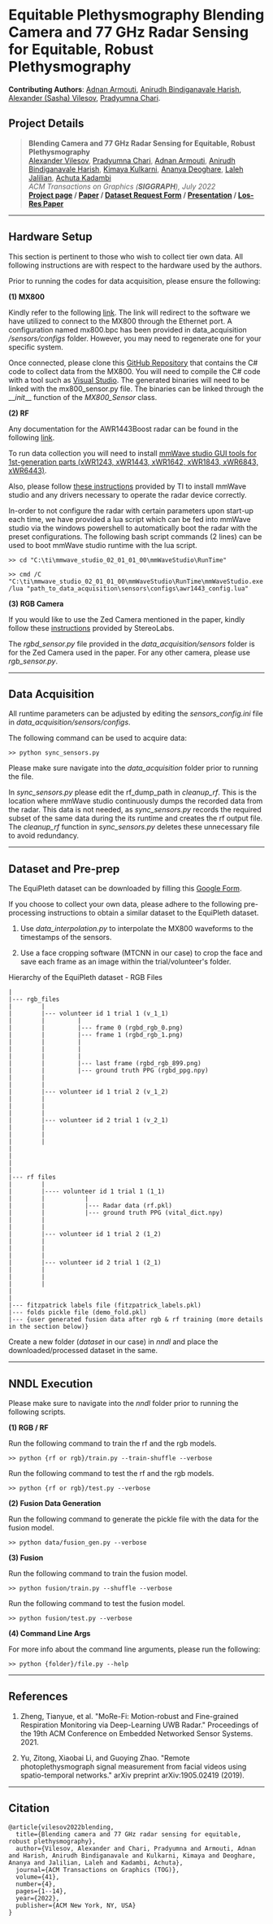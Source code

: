 # Equitable Plethysmography Blending Camera and 77 GHz Radar Sensing for Equitable, Robust Plethysmography

**Contributing Authors**: [Adnan Armouti](https://github.com/adnan-armouti), [Anirudh Bindiganavale Harish](https://github.com/Anirudh0707), [Alexander (Sasha) Vilesov](https://github.com/asvilesov/), [Pradyumna Chari](https://github.com/pradyumnachari/).

## Project Details

> __Blending Camera and 77 GHz Radar Sensing for Equitable, Robust Plethysmography__  
> [Alexander Vilesov](https://asvilesov.github.io/), [Pradyumna Chari](https://pradyumnachari.github.io/), [Adnan Armouti](https://adnan-armouti.github.io/), [Anirudh Bindiganavale Harish](https://anirudh0707.github.io/), [Kimaya Kulkarni](https://kimayak.github.io/), [Ananya Deoghare](https://www.linkedin.com/in/ananya-deepak-deoghare-b60435106/), [Laleh Jalilian](https://www.linkedin.com/in/laleh-jalilian-md-162754115/), [Achuta Kadambi](https://www.ee.ucla.edu/achuta-kadambi/)<br/>
> _ACM Transactions on Graphics (__SIGGRAPH__), July 2022_  
> __[Project page](https://visual.ee.ucla.edu/equi_pleth_camera_rf.htm/)&nbsp;/ [Paper](https://dl.acm.org/doi/10.1145/3528223.3530161)&nbsp;/ [Dataset Request Form](https://docs.google.com/forms/d/e/1FAIpQLSfFqFXyp4-xH2NSx7Hk33FxSUb-MdwmwVCH3C_kUeQshJzn7Q/viewform)&nbsp;/ [Presentation](https://docs.google.com/presentation/d/1arSZlesm3VgBBglVNgi2xmAntTNgeLUfbt1LALtjDXw/edit#slide=id.g1428981a6f5_4_80)&nbsp;/ [Los-Res Paper](https://drive.google.com/file/d/1TSQpXoqkLtEgA3K1bSsQedVTjyQb65sa/view?usp=sharing)__

<hr /> 

## Hardware Setup

This section is pertinent to those who wish to collect tier own data. All following instructions are with respect to the hardware used by the authors.

Prior to running the codes for data acquisition, please ensure the following:

**(1) MX800**

Kindly refer to the following [link](https://compatibility.rockwellautomation.com/Pages/MultiProductFindDownloads.aspx?crumb=112&mode=3&refSoft=1&versions=59657). The link will redirect to the software we have utilized to connect to the MX800 through the Ethernet port. A configuration named mx800.bpc has been provided in data_acquisition _/sensors/configs_ folder. However, you may need to regenerate one for your specific system.

Once connected, please clone this [GitHub Repository](https://github.com/xeonfusion/VSCaptureMP) that contains the C# code to collect data from the MX800. You will need to compile the C# code with a tool such as [Visual Studio](https://visualstudio.microsoft.com/). The generated binaries will need to be linked with the mx800_sensor.py file. The binaries can be linked through the \_\__init_\_\_ function of the _MX800\_Sensor_ class.

**(2) RF**

Any documentation for the AWR1443Boost radar can be found in the following [link](https://www.ti.com/tool/AWR1443BOOST).

To run data collection you will need to install [mmWave studio GUI tools for 1st-generation parts \(xWR1243, xWR1443, xWR1642, xWR1843, xWR6843, xWR6443\)](https://www.ti.com/tool/MMWAVE-STUDIO).

Also, please follow [these instructions](https://dr-download.ti.com/software-development/ide-configuration-compiler-or-debugger/MD-h04ItoajtS/02.01.01.00/mmwave_studio_user_guide.pdf) provided by TI to install mmWave studio and any drivers necessary to operate the radar device correctly.

In-order to not configure the radar with certain parameters upon start-up each time, we have provided a lua script which can be fed into mmWave studio via the windows powershell to automatically boot the radar with the preset configurations. The following bash script commands (2 lines) can be used to boot mmWave studio runtime with the lua script.

```
>> cd "C:\ti\mmwave_studio_02_01_01_00\mmWaveStudio\RunTime"
```
```
>> cmd /C "C:\ti\mmwave_studio_02_01_01_00\mmWaveStudio\RunTime\mmWaveStudio.exe /lua "path_to_data_acquisition\sensors\configs\awr1443_config.lua"
```

**(3) RGB Camera**

If you would like to use the Zed Camera mentioned in the paper, kindly follow these [instructions](https://www.stereolabs.com/docs/get-started-with-zed/) provided by StereoLabs.

The _rgbd\_sensor.py_ file provided in the _data\_acquisition/sensors_ folder is for the Zed Camera used in the paper. For any other camera, please use _rgb\_sensor.py_.

<hr/>

## Data Acquisition

All runtime parameters can be adjusted by editing the _sensors\_config.ini_ file in _data\_acquisition/sensors/configs_.

The following command can be used to acquire data:
```
>> python sync_sensors.py
```
Please make sure navigate into the _data\_acquisition_ folder prior to running the file.

In _sync\_sensors.py_ please edit the rf\_dump\_path in _cleanup\_rf_. This is the location where mmWave studio continuously dumps the recorded data from the radar. This data is not needed, as _sync\_sensors.py_ records the required subset of the same data during the its runtime and creates the rf output file. The _cleanup\_rf_ function in _sync\_sensors.py_ deletes these unnecessary file to avoid redundancy.

<hr/>

## Dataset and Pre-prep

The EquiPleth dataset can be downloaded by filling this [Google Form](https://forms.gle/sajK7a3mGGufKNUEA).

If you choose to collect your own data, please adhere to the following pre-processing instructions to obtain a similar dataset to the EquiPleth dataset.

1) Use _data\_interpolation.py_ to interpolate the MX800 waveforms to the timestamps of the sensors.

2) Use a face cropping software (MTCNN in our case) to crop the face and save each frame as an image within the trial/volunteer's folder.

Hierarchy of the EquiPleth dataset - RGB Files
```
|
|--- rgb_files
|        |
|        |--- volunteer id 1 trial 1 (v_1_1)
|        |         |
|        |         |--- frame 0 (rgbd_rgb_0.png)
|        |         |--- frame 1 (rgbd_rgb_1.png)
|        |         |
|        |         |
|        |         |
|        |         |--- last frame (rgbd_rgb_899.png)
|        |         |--- ground truth PPG (rgbd_ppg.npy)
|        | 
|        | 
|        |--- volunteer id 1 trial 2 (v_1_2)
|        | 
|        | 
|        | 
|        |--- volunteer id 2 trial 1 (v_2_1)
|        |
|        |
|        |
|
|
|
|
|--- rf files
|        |
|        |---- volunteer id 1 trial 1 (1_1)
|        |           |
|        |           |--- Radar data (rf.pkl)
|        |           |--- ground truth PPG (vital_dict.npy)
|        |
|        |
|        |--- volunteer id 1 trial 2 (1_2)
|        |
|        |
|        |
|        |--- volunteer id 2 trial 1 (2_1)
|        |
|        |
|        |
|
|
|--- fitzpatrick labels file (fitzpatrick_labels.pkl)
|--- folds pickle file (demo_fold.pkl)
|--- {user generated fusion data after rgb & rf training (more details in the section below)}
```

Create a new folder (_dataset_ in our case) in _nndl_ and place the downloaded/processed dataset in the same.

<hr/>

## NNDL Execution

Please make sure to navigate into the _nndl_ folder prior to running the following scripts.

**(1) RGB / RF**

Run the following command to train the rf and the rgb models.
```
>> python {rf or rgb}/train.py --train-shuffle --verbose
```

Run the following command to test the rf and the rgb models.
```
>> python {rf or rgb}/test.py --verbose
```

**(2) Fusion Data Generation**

Run the following command to generate the pickle file with the data for the fusion model.
```
>> python data/fusion_gen.py --verbose
```

**(3) Fusion**

Run the following command to train the fusion model.
```
>> python fusion/train.py --shuffle --verbose
```

Run the following command to test the fusion model.
```
>> python fusion/test.py --verbose
```

**(4) Command Line Args**

For more info about the command line arguments, please run the following:
```
>> python {folder}/file.py --help
```

<hr/>

## References

1) Zheng, Tianyue, et al. "MoRe-Fi: Motion-robust and Fine-grained Respiration Monitoring via Deep-Learning UWB Radar." Proceedings of the 19th ACM Conference on Embedded Networked Sensor Systems. 2021.

2) Yu, Zitong, Xiaobai Li, and Guoying Zhao. "Remote photoplethysmograph signal measurement from facial videos using spatio-temporal networks." arXiv preprint arXiv:1905.02419 (2019).

<hr />

## Citation

```
@article{vilesov2022blending,
  title={Blending camera and 77 GHz radar sensing for equitable, robust plethysmography},
  author={Vilesov, Alexander and Chari, Pradyumna and Armouti, Adnan and Harish, Anirudh Bindiganavale and Kulkarni, Kimaya and Deoghare, Ananya and Jalilian, Laleh and Kadambi, Achuta},
  journal={ACM Transactions on Graphics (TOG)},
  volume={41},
  number={4},
  pages={1--14},
  year={2022},
  publisher={ACM New York, NY, USA}
}
```
